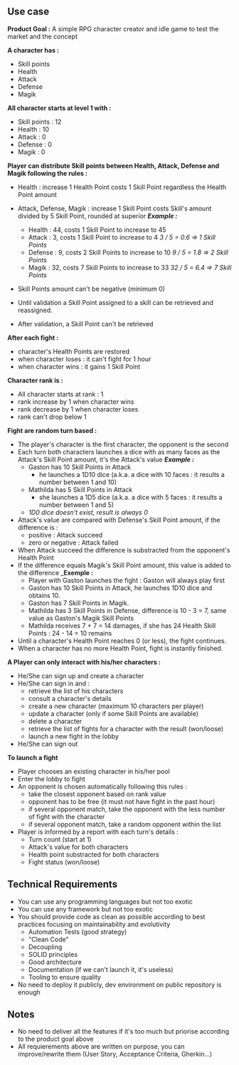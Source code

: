 ## Use case

**Product Goal :** A simple RPG character creator and idle game to test the market and the concept

**A character has :** 
- Skill points
- Health
- Attack
- Defense
- Magik

**All character starts at level 1 with :**
- Skill points : 12
- Health : 10
- Attack : 0
- Defense : 0
- Magik : 0

**Player can distribute Skill points between Health, Attack, Defense and Magik following the rules :**
- Health : increase 1 Health Point costs 1 Skill Point regardless the Health Point amount

- Attack, Defense, Magik : increase 1 Skill Point costs Skill's amount divided by 5 Skill Point, rounded at superior
    _**Example :**_ 

    - Health : 44, costs 1 Skill Point to increase to 45
    - Attack : 3, costs 1 Skill Point to increase to 4 
        _3 / 5 = 0.6 => 1 Skill Points_
    - Defense : 9, costs 2 Skill Points to increase to 10
        _9 / 5 = 1.8 => 2 Skill Points_
    - Magik : 32, costs 7 Skill Points to increase to 33
        _32 / 5 = 6.4 => 7 Skill Points_

- Skill Points amount can't be negative (minimum 0)
- Until validation a Skill Point assigned to a skill can be retrieved and reassigned.
- After validation, a Skill Point can't be retrieved

**After each fight :**
- character's Health Points are restored
- when character loses : it can't fight for 1 hour
- when character wins : it gains 1 Skill Point

**Character rank is :**
- All character starts at rank : 1
- rank increase by 1 when character wins
- rank decrease by 1 when character loses
- rank can't drop below 1

**Fight are random turn based :**
- The player's character is the first character, the opponent is the second
- Each turn both characters launches a dice with as many faces as the Attack's Skill Point amount, it's the Attack's value
    _**Example :**_
    - Gaston has 10 Skill Points in Attack
        - he launches a 1D10 dice (a.k.a. a dice with 10 faces : it results a number between 1 and 10)
    - Mathilda has 5 Skill Points in Attack
        - she launches a 1D5 dice (a.k.a. a dice with 5 faces : it results a number between 1 and 5)
    - _1D0 dice doesn't exist, result is always 0_
- Attack's value are compared with Defense's Skill Point amount, if the difference is :
    - positive : Attack succeed
    - zero or negative : Attack failed
- When Attack succeed the difference is substracted from the opponent's Health Point
- If the difference equals Magik's Skill Point amount, this value is added to the difference
    _**Exemple :**
    - Player with Gaston launches the fight : Gaston will always play first
    - Gaston has 10 Skill Points in Attack, he launches 1D10 dice and obtains 10.
    - Gaston has 7 Skill Points in Magik.
    - Mathilda has 3 Skill Points in Defense, difference is 10 - 3 = 7, same value as Gaston's Magik Skill Points
    - Mathilda receives 7 + 7 = 14 damages, if she has 24 Health Skill Points : 24 - 14 = 10 remains
- Until a character's Health Point reaches 0 (or less), the fight continues.
- When a character has no more Health Point, fight is instantly finished.

**A Player can only interact with his/her characters :**
- He/She can sign up and create a character
- He/She can sign in and : 
    - retrieve the list of his characters
    - consult a character's details
    - create a new character (maximum 10 characters per player)
    - update a character (only if some Skill Points are available)
    - delete a character
    - retrieve the list of fights for a character with the result (won/loose)
    - launch a new fight in the lobby
- He/She can sign out

**To launch a fight**
- Player chooses an existing character in his/her pool
- Enter the lobby to fight
- An opponent is chosen automatically following this rules :
    - take the closest opponent based on rank value
    - opponent has to be free (it must not have fight in the past hour)
    - if several opponent match, take the opponent with the less number of fight with the character
    - if several opponent match, take a random opponent within the list
- Player is informed by a report with each turn's details :
    - Turn count (start at 1)
    - Attack's value for both characters
    - Health point substracted for both characters
    - Fight status (won/loose)

## Technical Requirements
- You can use any programming languages but not too exotic
- You can use any framework but not too exotic
- You should provide code as clean as possible according to best practices focusing on maintainability and evolutivity
    - Automation Tests (good strategy)
    - "Clean Code"
    - Decoupling
    - SOLID principles
    - Good architecture
    - Documentation (if we can't launch it, it's useless)
    - Tooling to ensure quality
- No need to deploy it publicly, dev environment on public repository is enough

## Notes
- No need to deliver all the features if it's too much but priorise according to the product goal above
- All requierements above are written on purpose, you can improve/rewrite them (User Story, Acceptance Criteria, Gherkin...)

